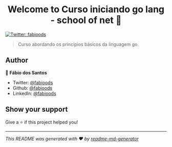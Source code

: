 <h1 align="center">Welcome to Curso iniciando go lang - school of net 👋</h1>
<p>
  <a href="https://twitter.com/fabioods" target="_blank">
    <img alt="Twitter: fabioods" src="https://img.shields.io/twitter/follow/fabioods.svg?style=social" />
  </a>
</p>

> Curso abordando os principios básicos da linguagem go.

## Author

👤 **Fábio dos Santos**

* Twitter: [@fabioods](https://twitter.com/fabioods)
* Github: [@fabioods](https://github.com/fabioods)
* LinkedIn: [@fabioods](https://linkedin.com/in/fabioods)

## Show your support

Give a ⭐️ if this project helped you!

***
_This README was generated with ❤️ by [readme-md-generator](https://github.com/kefranabg/readme-md-generator)_